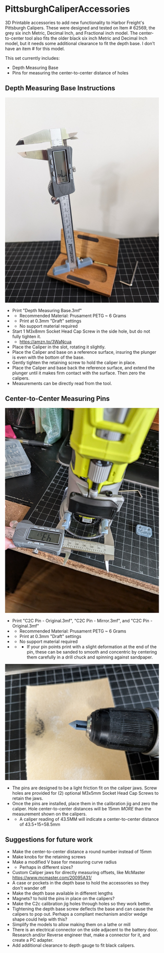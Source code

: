 # PittsburghCaliperAccessories
3D Printable accessories to add new functionality to Harbor Freight's Pittsburgh Calipers.  These were designed and tested on Item # 62569, the grey six inch Metric, Decimal Inch, and Fractional inch model.  The center-to-center tool also fits the older black six inch Metric and Decimal Inch model, but it needs some additional clearance to fit the depth base. I don't have an item # for this model.

This set currently includes:
* Depth Measuring Base
* Pins for measuring the center-to-center distance of holes


## Depth Measuring Base Instructions
![Using the depth measuring base](Pictures\DMB-UsingtheDepthMeasuringBase.jpg)
* Print "Depth Measuring Base.3mf"
* * Recommended Material: Prusament PETG ~ 6 Grams
* * Print at 0.3mm "Draft" settings
* * No support material required
* Start 1 M3x8mm Socket Head Cap Screw in the side hole, but do not fully tighten it.
* * https://amzn.to/3WaNcua
* Place the Caliper in the slot, rotating it slightly.
* Place the Caliper and base on a reference surface, insuring the plunger is even with the bottom of the base.
* Gently tighten the retaining screw to hold the caliper in place.
* Place the Caliper and base back the reference surface, and extend the plunger until it makes firm contact with the surface.  Then zero the calipers.
* Measurements can be directly read from the tool.

## Center-to-Center Measuring Pins
![Measuring Hole spacing on a tool](Pictures\C2C-MeasuringHoleSpacing.jpg)
* Print "C2C Pin - Original.3mf", "C2C Pin - Mirror.3mf", and "C2C Pin - Original.3mf"
* * Recommended Material: Prusament PETG ~ 6 Grams
* * Print at 0.3mm "Draft" settings
* * No support material required
* * * If your pin points print with a slight deformation at the end of the pin, these can be sanded to smooth and concentric by centering them carefully in a drill chuck and spinning against sandpaper.

![Sanding points](Pictures\C2C-SandingToACleanPoint.jpg)

* The pins are designed to be a light friction fit on the caliper jaws. Screw holes are provided for (2) optional M3x5mm Socket Head Cap Screws to retain the jaws.
* Once the pins are installed, place them in the calibration jig and zero the caliper.  Hole center-to-center distances will be 15mm *MORE* than the measurement shown on the calipers.
* * A caliper reading of 43.5MM will indicate a center-to-center distance of 43.5+15=58.5mm

## Suggestions for future work
* Make the center-to-center distance a round number instead of 15mm
* Make knobs for the retaining screws
* Make a modified V base for measuring curve radius
* * Perhaps in different sizes?
* Custom Caliper jaws for directly measuring offsets, like McMaster https://www.mcmaster.com/20095A31/
* A case or pockets in the depth base to hold the accessories so they don't wander off
* Make the depth base available in different lengths
* Magnets? to hold the pins in place on the calipers?
* Make the C2c calibration jig holes through holes so they work better.
* Tightening the depth base screw deflects the base and can cause the calipers to pop out.  Perhaps a compliant mechanism and/or wedge shape could help with this?
* Simplify the models to allow making them on a lathe or mill
* There is an electrical connector on the side adjacent to the battery door.  Research and/or Reverse engineer that, make a connector for it, and create a PC adapter.
* Add additional clearance to depth gauge to fit black calipers.